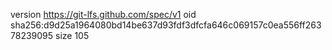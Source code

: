 version https://git-lfs.github.com/spec/v1
oid sha256:d9d25a1964080bd14be637d93fdf3dfcfa646c069157c0ea556ff26378239095
size 105
